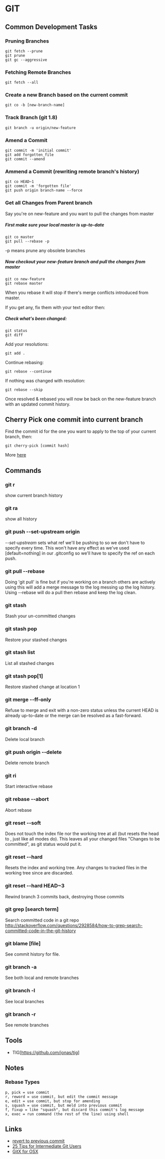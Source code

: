 # GIT

## Common Development Tasks

### Pruning Branches

    git fetch --prune
    git prune
    git gc --aggressive

### Fetching Remote Branches

    git fetch --all

### Create a new Branch based on the current commit

    git co -b [new-branch-name]

### Track Branch (git 1.8)

    git branch -u origin/new-feature

### Amend a Commit

    git commit -m 'initial commit'
    git add forgotten_file
    git commit --amend

### Ammend a Commit (rewriting remote branch's history)

    git co HEAD~1
    git commit -m 'forgotten file'
    git push origin branch-name --force

### Get all Changes from Parent branch

Say you're on new-feature and you want to pull the changes from master

##### First make sure your local master is up-to-date

    git co master
    git pull --rebase -p

-p means prune any obsolete branches

##### Now checkout your new-feature branch and pull the changes from master

    git co new-feature
    git rebase master

When you rebase it will stop if there's merge conflicts introduced from master.

If you get any, fix them with your text editor then:

##### Check what's been changed:

    git status
    git diff

Add your resolutions:

    git add .

Continue rebasing:

    git rebase --continue

If nothing was changed with resolution:

    git rebase --skip

Once resolved & rebased you will now be back on the new-feature branch with an updated commit history.

## Cherry Pick one commit into current branch

Find the commit id for the one you want to apply to the top of your current branch, then:

    git cherry-pick [commit hash]

More [here](http://ariejan.net/2010/06/10/cherry-picking-specific-commits-from-another-branch/)

## Commands

### git r
show current branch history

### git ra
show all history

### git push --set-upstream origin <branch-name>
*--set-upstream* sets what ref we'll be pushing to so we don't have to specify every time.
This won't have any effect as we've used [default=nothing] in our .gitconfig so we'll have to specify the ref on each push.

### git pull --rebase
Doing 'git pull' is fine but if you're working on a branch others are actively using this will add a merge message to the log messing up the log history. Using --rebase will do a pull then rebase and keep the log clean.

### git stash
Stash your un-committed changes

### git stash pop
Restore your stashed changes

### git stash list
List all stashed changes

### git stash pop[1]
Restore stashed change at location 1

### git merge --ff-only
Refuse to merge and exit with a non-zero status unless the current HEAD is already up-to-date or the merge can be resolved as a fast-forward.

### git branch -d <branch-name>
Delete local branch

### git push origin --delete <branch-name>
Delete remote branch

### git ri <branch-name>
Start interactive rebase

### git rebase --abort
Abort rebase

### git reset --soft
Does not touch the index file nor the working tree at all (but resets the head to <commit>, just like all modes do). This leaves all your changed files "Changes to be committed", as git status would put it.

### git reset --hard
Resets the index and working tree. Any changes to tracked files in the working tree since <commit> are discarded.

### git reset --hard HEAD~3
Rewind branch 3 commits back, destroying those commits

### git grep [search term]
Search committed code in a git repo http://stackoverflow.com/questions/2928584/how-to-grep-search-committed-code-in-the-git-history

### git blame [file]
See commit history for file.

### git branch -a
See both local and remote branches

### git branch -l
See local branches

### git branch -r

See remote branches

## Tools

* TIG[https://github.com/jonas/tig]

## Notes

### Rebase Types

    p, pick = use commit
    r, reword = use commit, but edit the commit message
    e, edit = use commit, but stop for amending
    s, squash = use commit, but meld into previous commit
    f, fixup = like "squash", but discard this commit's log message
    x, exec = run command (the rest of the line) using shell

## Links

* [revert to previous commit](http://stackoverflow.com/questions/4114095/git-revert-to-previous-commit-how)
* [25 Tips for Intermediate Git Users](http://andyjeffries.co.uk/articles/25-tips-for-intermediate-git-users)
* [GitX for OSX](https://github.com/rowanj/gitx)


